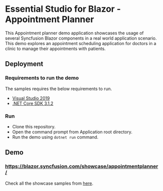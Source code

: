 # Essential Studio for Blazor - Appointment Planner

This Appointment planner demo application showcases the usage of several Syncfusion Blazor components in a real world application scenario. This demo explores an appointment scheduling application for doctors in a clinic to manage their appointments with patients.

## Deployment

### Requirements to run the demo

The samples requires the below requirements to run.

* [Visual Studio 2019](https://visualstudio.microsoft.com/vs/)
* [.NET Core SDK 3.1.2](https://dotnet.microsoft.com/download/dotnet-core/3.1)

### Run

* Clone this repository.
* Open the command prompt from Application root directory.
* Run the demo using `dotnet run` command.

## Demo

### <a href="https://blazor.syncfusion.com/showcase/appointmentplanner/" target="_blank">https://blazor.syncfusion.com/showcase/appointmentplanner/</a>

Check all the showcase samples from <a href="https://blazor.syncfusion.com" target="_blank">here</a>.

